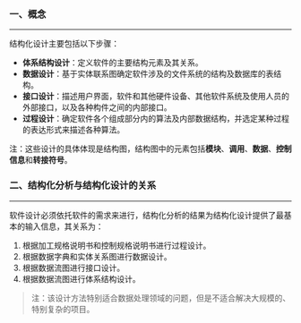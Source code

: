 ### 一、概念

---

结构化设计主要包括以下步骤：

- **体系结构设计**：定义软件的主要结构元素及其关系。
- **数据设计**：基于实体联系图确定软件涉及的文件系统的结构及数据库的表结构。
- **接口设计**：描述用户界面，软件和其他硬件设备、其他软件系统及使用人员的外部接口，以及各种构件之间的内部接口。
- **过程设计**：确定软件各个组成部分内的算法及内部数据结构，并选定某种过程的表达形式来描述各种算法。

注：这些设计的具体体现是结构图，结构图中的元素包括**模块**、**调用**、**数据**、**控制信息**和**转接符号**。



### 二、结构化分析与结构化设计的关系

---

软件设计必须依托软件的需求来进行，结构化分析的结果为结构化设计提供了最基本的输入信息，其关系为：

1. 根据加工规格说明书和控制规格说明书进行过程设计。
2. 根据数据字典和实体关系图进行数据设计。
3. 根据数据流图进行接口设计。
4. 根据数据流图进行体系结构设计。

>注：该设计方法特别适合数据处理领域的问题，但是不适合解决大规模的、特别复杂的项目。

